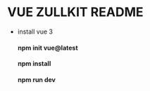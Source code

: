 # VUE ZULLKIT README

- install vue 3
  #### npm init vue@latest
  #### npm install
  #### npm run dev
